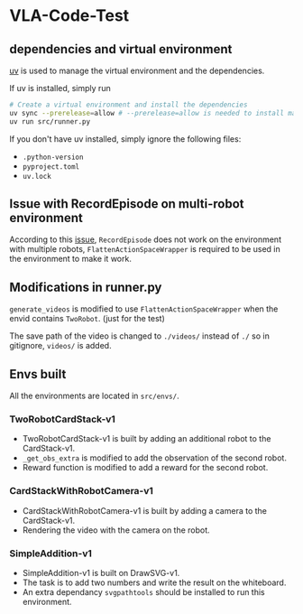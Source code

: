 # VLA-Code-Test

## dependencies and virtual environment
[uv](https://docs.astral.sh/uv/) is used to manage the virtual environment and the dependencies.

If uv is installed, simply run
```bash
# Create a virtual environment and install the dependencies
uv sync --prerelease=allow # --prerelease=allow is needed to install mani_skill
uv run src/runner.py
```

If you don't have uv installed, simply ignore the following files:
- `.python-version`
- `pyproject.toml`
- `uv.lock`

## Issue with RecordEpisode on multi-robot environment
According to this [issue](https://github.com/haosulab/ManiSkill/issues/776), `RecordEpisode` does not work on the environment with multiple robots, `FlattenActionSpaceWrapper` is required to be used in the environment to make it work. 

## Modifications in runner.py
`generate_videos` is modified to use `FlattenActionSpaceWrapper` when the envid contains `TwoRobot`. (just for the test)

The save path of the video is changed to `./videos/` instead of `./` so in gitignore, `videos/` is added.

## Envs built
All the environments are located in `src/envs/`.
### TwoRobotCardStack-v1
- TwoRobotCardStack-v1 is built by adding an additional robot to the CardStack-v1.
- `_get_obs_extra` is modified to add the observation of the second robot.
- Reward function is modified to add a reward for the second robot.
### CardStackWithRobotCamera-v1
- CardStackWithRobotCamera-v1 is built by adding a camera to the CardStack-v1.
- Rendering the video with the camera on the robot.
### SimpleAddition-v1
- SimpleAddition-v1 is built on DrawSVG-v1.
- The task is to add two numbers and write the result on the whiteboard.
- An extra dependancy `svgpathtools` should be installed to run this environment.